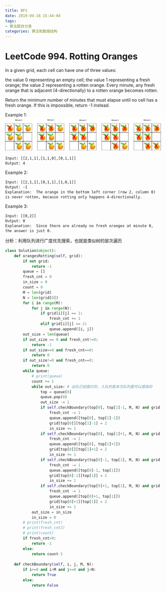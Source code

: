 ```yaml
---
title: BFS
date: 2019-04-16 15:44:04
tags: 
- 算法题目分类
categories: 算法和数据结构
---
```

# LeetCode 994. Rotting Oranges
In a given grid, each cell can have one of three values:

the value 0 representing an empty cell;
the value 1 representing a fresh orange;
the value 2 representing a rotten orange.
Every minute, any fresh orange that is adjacent (4-directionally) to a rotten orange becomes rotten.

Return the minimum number of minutes that must elapse until no cell has a fresh orange.  If this is impossible, return -1 instead.

Example 1:
![](/images/lc994oranges.png)
```
Input: [[2,1,1],[1,1,0],[0,1,1]]
Output: 4
```
Example 2:
```
Input: [[2,1,1],[0,1,1],[1,0,1]]
Output: -1
Explanation:  The orange in the bottom left corner (row 2, column 0) is never rotten, because rotting only happens 4-directionally.
```
Example 3:
```
Input: [[0,2]]
Output: 0
Explanation:  Since there are already no fresh oranges at minute 0, the answer is just 0.
```

分析：利用队列进行广度优先搜索，也就是类似树的层次遍历
```python
class Solution(object):
    def orangesRotting(self, grid):
        if not grid:
            return -1
        queue = []
        fresh_cnt = 0
        in_size = 0
        count = 0
        M = len(grid)
        N = len(grid[0])
        for i in range(M):
            for j in range(N):
                if grid[i][j] == 1:
                    fresh_cnt += 1
                elif grid[i][j] == 2:
                    queue.append([i, j])
        out_size = len(queue)
        if out_size == 0 and fresh_cnt!=0:
            return -1
        if out_size==0 and fresh_cnt==0:
            return 0
        if out_size!=0 and fresh_cnt==0:
            return 0
        while queue:
            # print(queue)
            count += 1
            while out_size: # 出队已经腐烂的，入队的是本次队列里可以感染的
                top = queue[0]
                queue.pop(0)
                out_size -= 1
                if self.checkBoundary(top[0], top[1]-1, M, N) and grid[top[0]][top[1]-1]==1:
                    fresh_cnt -= 1
                    queue.append([top[0], top[1]-1])
                    grid[top[0]][top[1]-1] = 2
                    in_size += 1
                if self.checkBoundary(top[0], top[1]+1, M, N) and grid[top[0]][top[1]+1] == 1:
                    fresh_cnt -= 1
                    queue.append([top[0], top[1]+1])
                    grid[top[0]][top[1]+1] = 2
                    in_size += 1
                if self.checkBoundary(top[0]-1, top[1], M, N) and grid[top[0]-1][top[1]] == 1:
                    fresh_cnt -= 1
                    queue.append([top[0]-1, top[1]])
                    grid[top[0]-1][top[1]] = 2
                    in_size += 1
                if self.checkBoundary(top[0]+1, top[1], M, N) and grid[top[0]+1][top[1]] == 1:
                    fresh_cnt -= 1
                    queue.append([top[0]+1, top[1]])
                    grid[top[0]+1][top[1]] = 2
                    in_size += 1
            out_size = in_size
            in_size = 0
        # print(fresh_cnt)
        # print(fresh_cnt2)
        # print(count)
        if fresh_cnt>0:
            return -1
        else:
            return count-1

    def checkBoundary(self, i, j, M, N):
        if i>=0 and i<M and j>=0 and j<N:
            return True
        else:
            return False
```